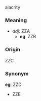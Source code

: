 alacrity
### Meaning
+ _adj_: ZZA
    + __eg__: ZZB

### Origin

ZZC

### Synonym

__eg__: ZZD

+ ZZE


